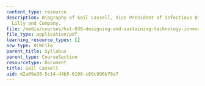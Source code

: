 ```yaml
---
content_type: resource
description: Biography of Gail Cassell, Vice President of Infectious Diseases, Eli
  Lilly and Company.
file: /media/courses/hst-939-designing-and-sustaining-technology-innovation-for-global-health-practice-spring-2008/d2a09a385c14d4b56198c69c996b70a7_gail_bio.pdf
file_type: application/pdf
learning_resource_types: []
ocw_type: OCWFile
parent_title: Syllabus
parent_type: CourseSection
resourcetype: Document
title: Gail Cassell
uid: d2a09a38-5c14-d4b5-6198-c69c996b70a7
---
```

